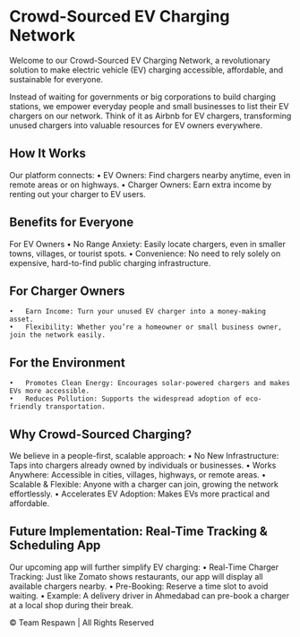 # Crowd-Sourced EV Charging Network

Welcome to our Crowd-Sourced EV Charging Network, a revolutionary solution to make electric vehicle (EV) charging accessible, affordable, and sustainable for everyone.

Instead of waiting for governments or big corporations to build charging stations, we empower everyday people and small businesses to list their EV chargers on our network. Think of it as Airbnb for EV chargers, transforming unused chargers into valuable resources for EV owners everywhere.

## How It Works

Our platform connects:
	•	EV Owners: Find chargers nearby anytime, even in remote areas or on highways.
	•	Charger Owners: Earn extra income by renting out your charger to EV users.

## Benefits for Everyone

For EV Owners
	•	No Range Anxiety: Easily locate chargers, even in smaller towns, villages, or tourist spots.
	•	Convenience: No need to rely solely on expensive, hard-to-find public charging infrastructure.

## For Charger Owners
	•	Earn Income: Turn your unused EV charger into a money-making asset.
	•	Flexibility: Whether you’re a homeowner or small business owner, join the network easily.

## For the Environment
	•	Promotes Clean Energy: Encourages solar-powered chargers and makes EVs more accessible.
	•	Reduces Pollution: Supports the widespread adoption of eco-friendly transportation.

## Why Crowd-Sourced Charging?

We believe in a people-first, scalable approach:
	•	No New Infrastructure: Taps into chargers already owned by individuals or businesses.
	•	Works Anywhere: Accessible in cities, villages, highways, or remote areas.
	•	Scalable & Flexible: Anyone with a charger can join, growing the network effortlessly.
	•	Accelerates EV Adoption: Makes EVs more practical and affordable.

## Future Implementation: Real-Time Tracking & Scheduling App

Our upcoming app will further simplify EV charging:
	•	Real-Time Charger Tracking: Just like Zomato shows restaurants, our app will display all available chargers nearby.
	•	Pre-Booking: Reserve a time slot to avoid waiting.
	•	Example: A delivery driver in Ahmedabad can pre-book a charger at a local shop during their break.



© Team Respawn | All Rights Reserved